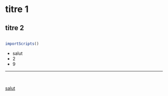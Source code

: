# titre 1

## titre 2


```javascript

importScripts()

```

* salut
* 2
* 9

********************

<br>

[salut](salut)